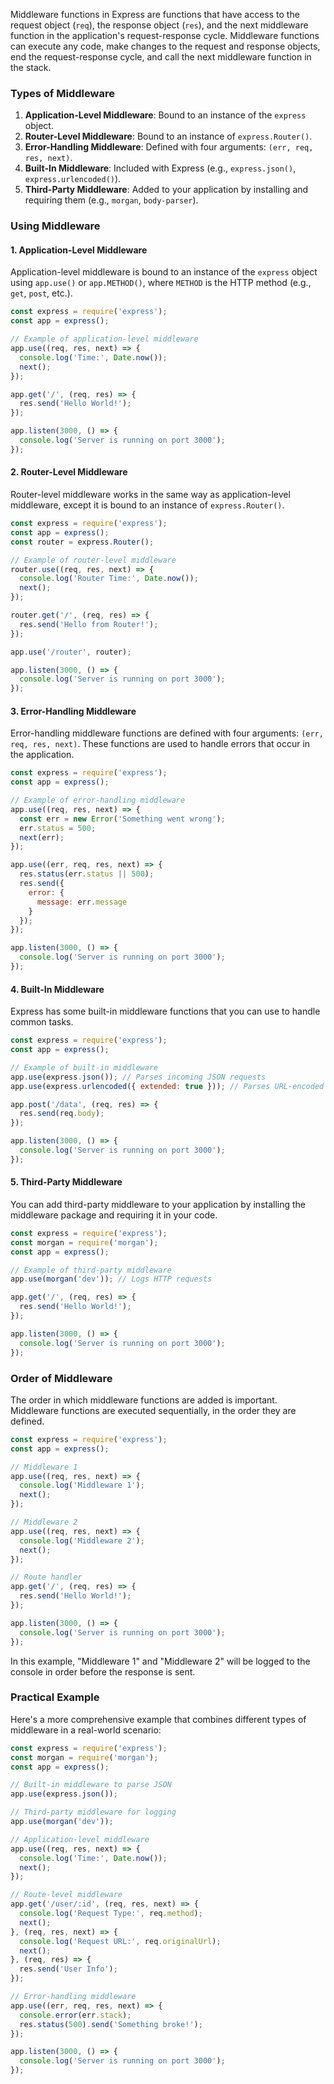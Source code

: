 Middleware functions in Express are functions that have access to the request object (`req`), the response object (`res`), and the next middleware function in the application's request-response cycle. Middleware functions can execute any code, make changes to the request and response objects, end the request-response cycle, and call the next middleware function in the stack.

### Types of Middleware
1. **Application-Level Middleware**: Bound to an instance of the `express` object.
2. **Router-Level Middleware**: Bound to an instance of `express.Router()`.
3. **Error-Handling Middleware**: Defined with four arguments: `(err, req, res, next)`.
4. **Built-In Middleware**: Included with Express (e.g., `express.json()`, `express.urlencoded()`).
5. **Third-Party Middleware**: Added to your application by installing and requiring them (e.g., `morgan`, `body-parser`).

### Using Middleware

#### 1. Application-Level Middleware
Application-level middleware is bound to an instance of the `express` object using `app.use()` or `app.METHOD()`, where `METHOD` is the HTTP method (e.g., `get`, `post`, etc.).

```javascript
const express = require('express');
const app = express();

// Example of application-level middleware
app.use((req, res, next) => {
  console.log('Time:', Date.now());
  next();
});

app.get('/', (req, res) => {
  res.send('Hello World!');
});

app.listen(3000, () => {
  console.log('Server is running on port 3000');
});
```

#### 2. Router-Level Middleware
Router-level middleware works in the same way as application-level middleware, except it is bound to an instance of `express.Router()`.

```javascript
const express = require('express');
const app = express();
const router = express.Router();

// Example of router-level middleware
router.use((req, res, next) => {
  console.log('Router Time:', Date.now());
  next();
});

router.get('/', (req, res) => {
  res.send('Hello from Router!');
});

app.use('/router', router);

app.listen(3000, () => {
  console.log('Server is running on port 3000');
});
```

#### 3. Error-Handling Middleware
Error-handling middleware functions are defined with four arguments: `(err, req, res, next)`. These functions are used to handle errors that occur in the application.

```javascript
const express = require('express');
const app = express();

// Example of error-handling middleware
app.use((req, res, next) => {
  const err = new Error('Something went wrong');
  err.status = 500;
  next(err);
});

app.use((err, req, res, next) => {
  res.status(err.status || 500);
  res.send({
    error: {
      message: err.message
    }
  });
});

app.listen(3000, () => {
  console.log('Server is running on port 3000');
});
```

#### 4. Built-In Middleware
Express has some built-in middleware functions that you can use to handle common tasks.

```javascript
const express = require('express');
const app = express();

// Example of built-in middleware
app.use(express.json()); // Parses incoming JSON requests
app.use(express.urlencoded({ extended: true })); // Parses URL-encoded data

app.post('/data', (req, res) => {
  res.send(req.body);
});

app.listen(3000, () => {
  console.log('Server is running on port 3000');
});
```

#### 5. Third-Party Middleware
You can add third-party middleware to your application by installing the middleware package and requiring it in your code.

```javascript
const express = require('express');
const morgan = require('morgan');
const app = express();

// Example of third-party middleware
app.use(morgan('dev')); // Logs HTTP requests

app.get('/', (req, res) => {
  res.send('Hello World!');
});

app.listen(3000, () => {
  console.log('Server is running on port 3000');
});
```

### Order of Middleware
The order in which middleware functions are added is important. Middleware functions are executed sequentially, in the order they are defined.

```javascript
const express = require('express');
const app = express();

// Middleware 1
app.use((req, res, next) => {
  console.log('Middleware 1');
  next();
});

// Middleware 2
app.use((req, res, next) => {
  console.log('Middleware 2');
  next();
});

// Route handler
app.get('/', (req, res) => {
  res.send('Hello World!');
});

app.listen(3000, () => {
  console.log('Server is running on port 3000');
});
```

In this example, "Middleware 1" and "Middleware 2" will be logged to the console in order before the response is sent.

### Practical Example
Here's a more comprehensive example that combines different types of middleware in a real-world scenario:

```javascript
const express = require('express');
const morgan = require('morgan');
const app = express();

// Built-in middleware to parse JSON
app.use(express.json());

// Third-party middleware for logging
app.use(morgan('dev'));

// Application-level middleware
app.use((req, res, next) => {
  console.log('Time:', Date.now());
  next();
});

// Route-level middleware
app.get('/user/:id', (req, res, next) => {
  console.log('Request Type:', req.method);
  next();
}, (req, res, next) => {
  console.log('Request URL:', req.originalUrl);
  next();
}, (req, res) => {
  res.send('User Info');
});

// Error-handling middleware
app.use((err, req, res, next) => {
  console.error(err.stack);
  res.status(500).send('Something broke!');
});

app.listen(3000, () => {
  console.log('Server is running on port 3000');
});
```

